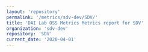 ```yaml
---
layout: 'repository'
permalink: '/metrics/sdv-dev/SDV/'
title: 'DAI Lab OSS Metrics Metrics report for SDV'
organization: 'sdv-dev'
repository: 'SDV'
current_date: '2020-04-01'
---
```

